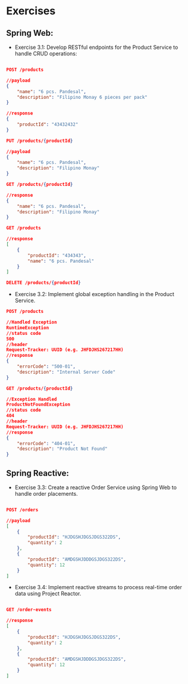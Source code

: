 # Exercises

## Spring Web:
* Exercise 3.1: Develop RESTful endpoints for the Product Service to handle CRUD operations:

```json

POST /products

//payload
{
    "name": "6 pcs. Pandesal",
    "description": "Filipino Monay 6 pieces per pack"
}

//response
{
    "productId": "43432432"
}

PUT /products/{productId}

//payload
{
    "name": "6 pcs. Pandesal",
    "description": "Filipino Monay"
}

GET /products/{productId}

//response
{
    "name": "6 pcs. Pandesal",
    "description": "Filipino Monay"
}

GET /products

//response
[
    {
        "productId": "434343",
        "name": "6 pcs. Pandesal"
    }
]

DELETE /products/{productId}
```

* Exercise 3.2: Implement global exception handling in the Product Service.

```json
POST /products

//Handled Exception
RuntimeException
//status code
500
//header
Request-Tracker: UUID (e.g. JHFDJHS267217HH)
//response
{
    "errorCode": "500-01",
    "description": "Internal Server Code"
}

GET /products/{productId}

//Exception Handled
ProductNotFoundException
//status code
404
//header
Request-Tracker: UUID (e.g. JHFDJHS267217HH)
//response
{
    "errorCode": "404-01",
    "description": "Product Not Found"
}

```

## Spring Reactive:
* Exercise 3.3: Create a reactive Order Service using Spring Web to handle order
placements.

```json

POST /orders

//payload
[
    {
        "productId": "HJDGSHJDGSJDGS322DS",
        "quantity": 2
    },
    {
        "productId": "AMDGSHJDDDGSJDGS322DS",
        "quantity": 12
    }
]
```

* Exercise 3.4: Implement reactive streams to process real-time order data using
Project Reactor.

```json

GET /order-events

//response
[
    {
        "productId": "HJDGSHJDGSJDGS322DS",
        "quantity": 2
    },
    {
        "productId": "AMDGSHJDDDGSJDGS322DS",
        "quantity": 12
    }
]
```